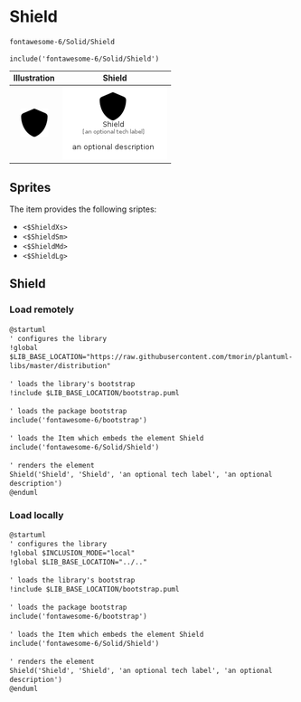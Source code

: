 # Shield


```text
fontawesome-6/Solid/Shield
```

```text
include('fontawesome-6/Solid/Shield')
```



| Illustration | Shield |
| :---: | :---: |
| ![illustration for Illustration](../../fontawesome-6/Solid/Shield.png) | ![illustration for Shield](../../fontawesome-6/Solid/Shield.Local.png) |



## Sprites
The item provides the following sriptes:

- `<$ShieldXs>`
- `<$ShieldSm>`
- `<$ShieldMd>`
- `<$ShieldLg>`





## Shield

### Load remotely
```plantuml
@startuml
' configures the library
!global $LIB_BASE_LOCATION="https://raw.githubusercontent.com/tmorin/plantuml-libs/master/distribution"

' loads the library's bootstrap
!include $LIB_BASE_LOCATION/bootstrap.puml

' loads the package bootstrap
include('fontawesome-6/bootstrap')

' loads the Item which embeds the element Shield
include('fontawesome-6/Solid/Shield')

' renders the element
Shield('Shield', 'Shield', 'an optional tech label', 'an optional description')
@enduml
```

### Load locally
```plantuml
@startuml
' configures the library
!global $INCLUSION_MODE="local"
!global $LIB_BASE_LOCATION="../.."

' loads the library's bootstrap
!include $LIB_BASE_LOCATION/bootstrap.puml

' loads the package bootstrap
include('fontawesome-6/bootstrap')

' loads the Item which embeds the element Shield
include('fontawesome-6/Solid/Shield')

' renders the element
Shield('Shield', 'Shield', 'an optional tech label', 'an optional description')
@enduml
```

